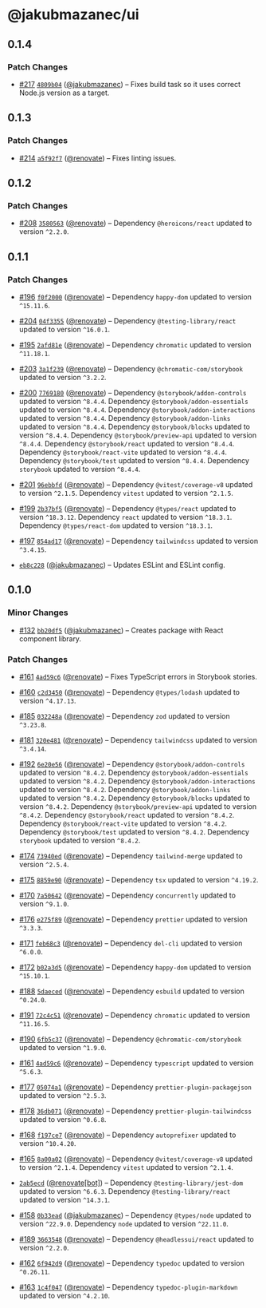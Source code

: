 # @jakubmazanec/ui

## 0.1.4

### Patch Changes

- [#217](https://github.com/jakubmazanec/tools/pull/217)
  [`4809b04`](https://github.com/jakubmazanec/tools/commit/4809b04453aafb35a917917e0b4964a9ec0cd132)
  ([@jakubmazanec](https://github.com/jakubmazanec)) – Fixes build task so it uses correct Node.js
  version as a target.

## 0.1.3

### Patch Changes

- [#214](https://github.com/jakubmazanec/tools/pull/214)
  [`a5f92f7`](https://github.com/jakubmazanec/tools/commit/a5f92f7f2969c6804808173bd093f7dbafca1b9f)
  ([@renovate](https://github.com/apps/renovate)) – Fixes linting issues.

## 0.1.2

### Patch Changes

- [#208](https://github.com/jakubmazanec/tools/pull/208)
  [`3580563`](https://github.com/jakubmazanec/tools/commit/3580563040270471f22a522ef2234d40977f4a7c)
  ([@renovate](https://github.com/apps/renovate)) – Dependency `@heroicons/react` updated to version
  `^2.2.0`.

## 0.1.1

### Patch Changes

- [#196](https://github.com/jakubmazanec/tools/pull/196)
  [`f0f2000`](https://github.com/jakubmazanec/tools/commit/f0f2000355160a00bed0653bf52d45dfdbbb6f37)
  ([@renovate](https://github.com/apps/renovate)) – Dependency `happy-dom` updated to version
  `^15.11.6`.

- [#204](https://github.com/jakubmazanec/tools/pull/204)
  [`04f3355`](https://github.com/jakubmazanec/tools/commit/04f3355792418e79f590195e4bc821931ccc6243)
  ([@renovate](https://github.com/apps/renovate)) – Dependency `@testing-library/react` updated to
  version `^16.0.1`.

- [#195](https://github.com/jakubmazanec/tools/pull/195)
  [`2afd81e`](https://github.com/jakubmazanec/tools/commit/2afd81e4680434017b6f838733fd5ccd928cec42)
  ([@renovate](https://github.com/apps/renovate)) – Dependency `chromatic` updated to version
  `^11.18.1`.

- [#203](https://github.com/jakubmazanec/tools/pull/203)
  [`3a1f239`](https://github.com/jakubmazanec/tools/commit/3a1f2398168b81501d72c6169a5adbcbfcd1c2ee)
  ([@renovate](https://github.com/apps/renovate)) – Dependency `@chromatic-com/storybook` updated to
  version `^3.2.2`.

- [#200](https://github.com/jakubmazanec/tools/pull/200)
  [`7769180`](https://github.com/jakubmazanec/tools/commit/7769180dd45b33aafae11dccd5940f32dca0a5ad)
  ([@renovate](https://github.com/apps/renovate)) – Dependency `@storybook/addon-controls` updated
  to version `^8.4.4`. Dependency `@storybook/addon-essentials` updated to version `^8.4.4`.
  Dependency `@storybook/addon-interactions` updated to version `^8.4.4`. Dependency
  `@storybook/addon-links` updated to version `^8.4.4`. Dependency `@storybook/blocks` updated to
  version `^8.4.4`. Dependency `@storybook/preview-api` updated to version `^8.4.4`. Dependency
  `@storybook/react` updated to version `^8.4.4`. Dependency `@storybook/react-vite` updated to
  version `^8.4.4`. Dependency `@storybook/test` updated to version `^8.4.4`. Dependency `storybook`
  updated to version `^8.4.4`.

- [#201](https://github.com/jakubmazanec/tools/pull/201)
  [`96ebbfd`](https://github.com/jakubmazanec/tools/commit/96ebbfdd53c8b44ed3d509e67e63015602fa8f5f)
  ([@renovate](https://github.com/apps/renovate)) – Dependency `@vitest/coverage-v8` updated to
  version `^2.1.5`. Dependency `vitest` updated to version `^2.1.5`.

- [#199](https://github.com/jakubmazanec/tools/pull/199)
  [`2b37bf5`](https://github.com/jakubmazanec/tools/commit/2b37bf57e2a21d4b7498e1be77dbb2961d5a874b)
  ([@renovate](https://github.com/apps/renovate)) – Dependency `@types/react` updated to version
  `^18.3.12`. Dependency `react` updated to version `^18.3.1`. Dependency `@types/react-dom` updated
  to version `^18.3.1`.

- [#197](https://github.com/jakubmazanec/tools/pull/197)
  [`854ad17`](https://github.com/jakubmazanec/tools/commit/854ad1728cf6c2eda69f52c364265d9b55f6682d)
  ([@renovate](https://github.com/apps/renovate)) – Dependency `tailwindcss` updated to version
  `^3.4.15`.

- [`eb8c228`](https://github.com/jakubmazanec/tools/commit/eb8c22844f0a0aa0874efeab93afc2bd96c269e6)
  ([@jakubmazanec](https://github.com/jakubmazanec)) – Updates ESLint and ESLint config.

## 0.1.0

### Minor Changes

- [#132](https://github.com/jakubmazanec/tools/pull/132)
  [`bb20df5`](https://github.com/jakubmazanec/tools/commit/bb20df5276ddb119762948adc2cda520aef09f0f)
  ([@jakubmazanec](https://github.com/jakubmazanec)) – Creates package with React component library.

### Patch Changes

- [#161](https://github.com/jakubmazanec/tools/pull/161)
  [`4ad59c6`](https://github.com/jakubmazanec/tools/commit/4ad59c6b8eb7868ab1902d25f4c1aae28b28a6e4)
  ([@renovate](https://github.com/apps/renovate)) – Fixes TypeScript errors in Storybook stories.

- [#160](https://github.com/jakubmazanec/tools/pull/160)
  [`c2d3450`](https://github.com/jakubmazanec/tools/commit/c2d345092d3f08658d9e8ce9935b5455c38ecbab)
  ([@renovate](https://github.com/apps/renovate)) – Dependency `@types/lodash` updated to version
  `^4.17.13`.

- [#185](https://github.com/jakubmazanec/tools/pull/185)
  [`032248a`](https://github.com/jakubmazanec/tools/commit/032248aff3afe6d97e25a4b71f380b32402968dd)
  ([@renovate](https://github.com/apps/renovate)) – Dependency `zod` updated to version `^3.23.8`.

- [#181](https://github.com/jakubmazanec/tools/pull/181)
  [`320e481`](https://github.com/jakubmazanec/tools/commit/320e481341f11b8b026fb20cd28a6c5c8d857c61)
  ([@renovate](https://github.com/apps/renovate)) – Dependency `tailwindcss` updated to version
  `^3.4.14`.

- [#192](https://github.com/jakubmazanec/tools/pull/192)
  [`6e20e56`](https://github.com/jakubmazanec/tools/commit/6e20e56e43686a169b5fff98b03e2c5e763ba68c)
  ([@renovate](https://github.com/apps/renovate)) – Dependency `@storybook/addon-controls` updated
  to version `^8.4.2`. Dependency `@storybook/addon-essentials` updated to version `^8.4.2`.
  Dependency `@storybook/addon-interactions` updated to version `^8.4.2`. Dependency
  `@storybook/addon-links` updated to version `^8.4.2`. Dependency `@storybook/blocks` updated to
  version `^8.4.2`. Dependency `@storybook/preview-api` updated to version `^8.4.2`. Dependency
  `@storybook/react` updated to version `^8.4.2`. Dependency `@storybook/react-vite` updated to
  version `^8.4.2`. Dependency `@storybook/test` updated to version `^8.4.2`. Dependency `storybook`
  updated to version `^8.4.2`.

- [#174](https://github.com/jakubmazanec/tools/pull/174)
  [`73940ed`](https://github.com/jakubmazanec/tools/commit/73940ed7b98970212b27e18c38dd5cfa8f5b5bab)
  ([@renovate](https://github.com/apps/renovate)) – Dependency `tailwind-merge` updated to version
  `^2.5.4`.

- [#175](https://github.com/jakubmazanec/tools/pull/175)
  [`8859e90`](https://github.com/jakubmazanec/tools/commit/8859e9082e37fea289e7525087b733eb8270753b)
  ([@renovate](https://github.com/apps/renovate)) – Dependency `tsx` updated to version `^4.19.2`.

- [#170](https://github.com/jakubmazanec/tools/pull/170)
  [`7a50642`](https://github.com/jakubmazanec/tools/commit/7a506427e9893f0502790a22b55bad77ca5b08ce)
  ([@renovate](https://github.com/apps/renovate)) – Dependency `concurrently` updated to version
  `^9.1.0`.

- [#176](https://github.com/jakubmazanec/tools/pull/176)
  [`e275f89`](https://github.com/jakubmazanec/tools/commit/e275f89d674f462cceb1fa3c8e470b776655fae1)
  ([@renovate](https://github.com/apps/renovate)) – Dependency `prettier` updated to version
  `^3.3.3`.

- [#171](https://github.com/jakubmazanec/tools/pull/171)
  [`feb68c3`](https://github.com/jakubmazanec/tools/commit/feb68c30671e0ebe2b2b25b0c464dec0e603a2ec)
  ([@renovate](https://github.com/apps/renovate)) – Dependency `del-cli` updated to version
  `^6.0.0`.

- [#172](https://github.com/jakubmazanec/tools/pull/172)
  [`b02a3d5`](https://github.com/jakubmazanec/tools/commit/b02a3d57ad36c5a89a2698fd5131ece7b1f98fd1)
  ([@renovate](https://github.com/apps/renovate)) – Dependency `happy-dom` updated to version
  `^15.10.1`.

- [#188](https://github.com/jakubmazanec/tools/pull/188)
  [`5daeced`](https://github.com/jakubmazanec/tools/commit/5daecedbee7aab62bb81b552ba5ba857c9975923)
  ([@renovate](https://github.com/apps/renovate)) – Dependency `esbuild` updated to version
  `^0.24.0`.

- [#191](https://github.com/jakubmazanec/tools/pull/191)
  [`72c4c51`](https://github.com/jakubmazanec/tools/commit/72c4c51c9409c975d202b73d42ee6b9d6efd0e32)
  ([@renovate](https://github.com/apps/renovate)) – Dependency `chromatic` updated to version
  `^11.16.5`.

- [#190](https://github.com/jakubmazanec/tools/pull/190)
  [`6fb5c37`](https://github.com/jakubmazanec/tools/commit/6fb5c372812b5dbcd325f44314650b2ec98f1462)
  ([@renovate](https://github.com/apps/renovate)) – Dependency `@chromatic-com/storybook` updated to
  version `^1.9.0`.

- [#161](https://github.com/jakubmazanec/tools/pull/161)
  [`4ad59c6`](https://github.com/jakubmazanec/tools/commit/4ad59c6b8eb7868ab1902d25f4c1aae28b28a6e4)
  ([@renovate](https://github.com/apps/renovate)) – Dependency `typescript` updated to version
  `^5.6.3`.

- [#177](https://github.com/jakubmazanec/tools/pull/177)
  [`05074a1`](https://github.com/jakubmazanec/tools/commit/05074a1dedd887672f015df129961cd35c75acfe)
  ([@renovate](https://github.com/apps/renovate)) – Dependency `prettier-plugin-packagejson` updated
  to version `^2.5.3`.

- [#178](https://github.com/jakubmazanec/tools/pull/178)
  [`36db071`](https://github.com/jakubmazanec/tools/commit/36db071beb225990ef481e4c7dd99695e9c4f06a)
  ([@renovate](https://github.com/apps/renovate)) – Dependency `prettier-plugin-tailwindcss` updated
  to version `^0.6.8`.

- [#168](https://github.com/jakubmazanec/tools/pull/168)
  [`f197ce7`](https://github.com/jakubmazanec/tools/commit/f197ce787322cccf18b55fb246df0182bd4302d4)
  ([@renovate](https://github.com/apps/renovate)) – Dependency `autoprefixer` updated to version
  `^10.4.20`.

- [#165](https://github.com/jakubmazanec/tools/pull/165)
  [`8a00a02`](https://github.com/jakubmazanec/tools/commit/8a00a029626e2250a17448b730b113019e58a527)
  ([@renovate](https://github.com/apps/renovate)) – Dependency `@vitest/coverage-v8` updated to
  version `^2.1.4`. Dependency `vitest` updated to version `^2.1.4`.

- [`2ab5ecd`](https://github.com/jakubmazanec/tools/commit/2ab5ecd6903914e8e3090e7859ab36904bcc26c8)
  ([@renovate[bot]](https://github.com/renovate%5Bbot%5D)) – Dependency `@testing-library/jest-dom`
  updated to version `^6.6.3`. Dependency `@testing-library/react` updated to version `^14.3.1`.

- [#158](https://github.com/jakubmazanec/tools/pull/158)
  [`0b33ead`](https://github.com/jakubmazanec/tools/commit/0b33eadeffe00f356bfd0bb677cdc0daabb6f4e5)
  ([@jakubmazanec](https://github.com/jakubmazanec)) – Dependency `@types/node` updated to version
  `^22.9.0`. Dependency `node` updated to version `^22.11.0`.

- [#189](https://github.com/jakubmazanec/tools/pull/189)
  [`3663548`](https://github.com/jakubmazanec/tools/commit/3663548796c14cf50afca618433ea172a779c1a4)
  ([@renovate](https://github.com/apps/renovate)) – Dependency `@headlessui/react` updated to
  version `^2.2.0`.

- [#162](https://github.com/jakubmazanec/tools/pull/162)
  [`6f942d9`](https://github.com/jakubmazanec/tools/commit/6f942d99ee63da4b67f1c91273d73e29f2f52a54)
  ([@renovate](https://github.com/apps/renovate)) – Dependency `typedoc` updated to version
  `^0.26.11`.

- [#163](https://github.com/jakubmazanec/tools/pull/163)
  [`1c4f047`](https://github.com/jakubmazanec/tools/commit/1c4f0471e4ca7ee64c14124101a8ac795175e9bf)
  ([@renovate](https://github.com/apps/renovate)) – Dependency `typedoc-plugin-markdown` updated to
  version `^4.2.10`.
